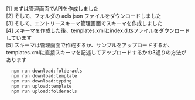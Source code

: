 [1] まずは管理画面でAPIを作成しました<br/>
[2] そして、フォルダの acls json ファイルをダウンロードしました <br/>
[3] そして、エントリースキーマ管理画面でスキーマを作成しました<br/>
[4] スキーマを作成した後、templates.xmlとindex.d.tsファイルをダウンロードしています<br/>
[5] スキーマは管理画面で作成するか、サンプルをアップロードするか、templates.xmlに直接スキーマを記述してアップロードするかの3通りの方法があります

      npm run download:folderacls
      npm run download:template
      npm run download:typing
      npm run upload:template
      npm run upload:folderacls
